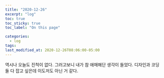 ```yaml
---
title: "2020-12-26"
excerpt: "log"
toc: true
toc_sticky: true
toc_label: "On this page"

categories:
  - log
tags:
last_modified_at: 2020-12-26T08:06:00-05:00
---
```


역시나 오늘도 진척이 없다.
그러고보니 내가 참 애매해단 생각이 들었다.
디자인과 코딩 둘 다 잡고 싶은데 이도저도 아닌 거 같다.
